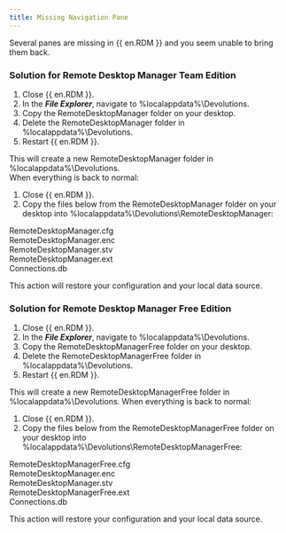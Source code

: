 ```yaml
---
title: Missing Navigation Pane
---
```

Several panes are missing in {{ en.RDM }} and you seem unable to bring them back.
### Solution for Remote Desktop Manager Team Edition
1. Close {{ en.RDM }}.
1. In the ***File Explorer***, navigate to %localappdata%\Devolutions.
1. Copy the RemoteDesktopManager folder on your desktop.
1. Delete the RemoteDesktopManager folder in %localappdata%\Devolutions.
1. Restart {{ en.RDM }}.

This will create a new RemoteDesktopManager folder in %localappdata%\Devolutions.  
When everything is back to normal:  

1. Close {{ en.RDM }}.
1. Copy the files below from the RemoteDesktopManager folder on your desktop into %localappdata%\Devolutions\RemoteDesktopManager:  

RemoteDesktopManager.cfg  
RemoteDesktopManager.enc  
RemoteDesktopManager.stv  
RemoteDesktopManager.ext  
Connections.db  

This action will restore your configuration and your local data source.
### Solution for Remote Desktop Manager Free Edition
1. Close {{ en.RDM }}.
1. In the ***File Explorer***, navigate to %localappdata%\Devolutions.
1. Copy the RemoteDesktopManagerFree folder on your desktop.
1. Delete the RemoteDesktopManagerFree folder in %localappdata%\Devolutions.
1. Restart {{ en.RDM }}.  

This will create a new RemoteDesktopManagerFree folder in %localappdata%\Devolutions.
When everything is back to normal:  

1. Close {{ en.RDM }}.
1. Copy the files below from the RemoteDesktopManagerFree folder on your desktop into %localappdata%\Devolutions\RemoteDesktopManagerFree:  

RemoteDesktopManagerFree.cfg  
RemoteDesktopManager.enc  
RemoteDesktopManager.stv  
RemoteDesktopManagerFree.ext  
Connections.db  

This action will restore your configuration and your local data source.
